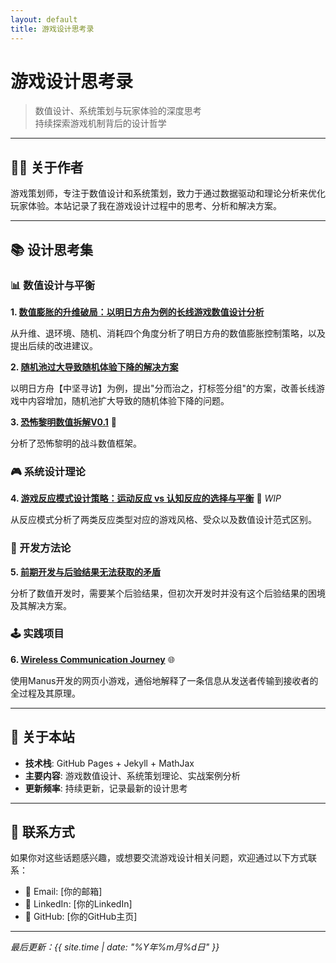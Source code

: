 ```yaml
---
layout: default
title: 游戏设计思考录
---
```


# 游戏设计思考录

> 数值设计、系统策划与玩家体验的深度思考  
> 持续探索游戏机制背后的设计哲学

---

## 👨‍💼 关于作者

游戏策划师，专注于数值设计和系统策划，致力于通过数据驱动和理论分析来优化玩家体验。本站记录了我在游戏设计过程中的思考、分析和解决方案。

---

## 📚 设计思考集

### 📊 数值设计与平衡

**1. [数值膨胀的升维破局：以明日方舟为例的长线游戏数值设计分析](./1.%20数值膨胀的升维破局：以明日方舟为例的长线游戏设计分析.md)**

从升维、退环境、随机、消耗四个角度分析了明日方舟的数值膨胀控制策略，以及提出后续的改进建议。

**2. [随机池过大导致随机体验下降的解决方案](./2.%20随机池过大导致随机体验下降的解决方案.md)**

以明日方舟【中坚寻访】为例，提出"分而治之，打标签分组"的方案，改善长线游戏中内容增加，随机池扩大导致的随机体验下降的问题。

**3. [恐怖黎明数值拆解V0.1](./3.%20恐怖黎明数值拆解V0.1.pdf)** 📄

分析了恐怖黎明的战斗数值框架。

### 🎮 系统设计理论

**4. [游戏反应模式设计策略：运动反应 vs 认知反应的选择与平衡](./4.%20游戏反应模式设计策略：运动反应%20vs%20认知反应的选择与平衡.md)** 🚧 *WIP*

从反应模式分析了两类反应类型对应的游戏风格、受众以及数值设计范式区别。

### 🤔 开发方法论

**5. [前期开发与后验结果无法获取的矛盾](./5.%20前期开发与后验结果无法获取的矛盾.md)**

分析了数值开发时，需要某个后验结果，但初次开发时并没有这个后验结果的困境及其解决方案。

### 🕹️ 实践项目

**6. [Wireless Communication Journey](https://wvlsinvj.manus.space/)** 🌐

使用Manus开发的网页小游戏，通俗地解释了一条信息从发送者传输到接收者的全过程及其原理。

---

## 🔧 关于本站

- **技术栈**: GitHub Pages + Jekyll + MathJax
- **主要内容**: 游戏数值设计、系统策划理论、实战案例分析
- **更新频率**: 持续更新，记录最新的设计思考

---

## 📱 联系方式

如果你对这些话题感兴趣，或想要交流游戏设计相关问题，欢迎通过以下方式联系：

- 📧 Email: [你的邮箱]
- 💼 LinkedIn: [你的LinkedIn]
- 🐙 GitHub: [你的GitHub主页]

---

*最后更新：{{ site.time | date: "%Y年%m月%d日" }}*
